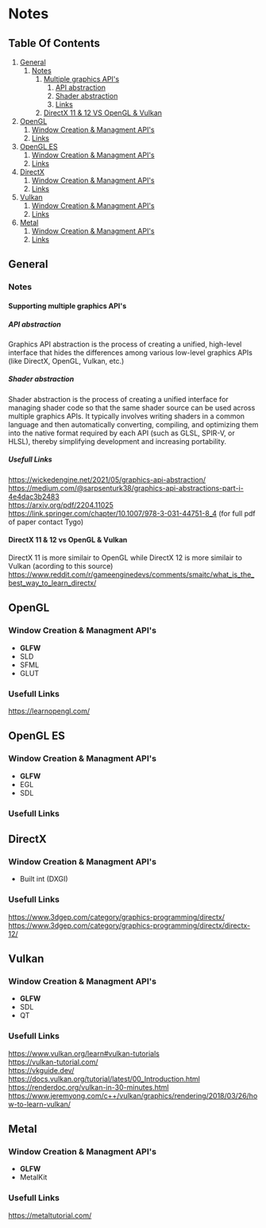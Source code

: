 # Notes
## Table Of Contents
 1. [General](#General)
    1.  [Notes](#notes-1)
        1.  [Multiple graphics API's](#supporting-multiple-graphics-apis)
            1. [API abstraction](#api-abstraction)
            1. [Shader abstraction](#shader-abstraction)
            1. [Links](#usefull-links)
        1.  [DirectX 11 & 12 VS OpenGL & Vulkan](#directx-11--12-vs-opengl--vulkan)
 1. [OpenGL](#OpenGL)
    1.  [Window Creation & Managment API's](#window-creation--managment-apis)
    2.  [Links](#usefull-links-1)
 2. [OpenGL ES](#OpenGL-ES)
    1.  [Window Creation & Managment API's](#window-creation--managment-apis-1)
    2.  [Links](#usefull-links-2)
 3. [DirectX](#DirectX)
    1.  [Window Creation & Managment API's](#window-creation--managment-apis-2)
    2.  [Links](#usefull-links-3)
 3. [Vulkan](#Vulkan)
    1.  [Window Creation & Managment API's](#window-creation--managment-apis-3)
    2.  [Links](#usefull-links-4)
 3. [Metal](#Metal)
    1.  [Window Creation & Managment API's](#window-creation--managment-apis-4)
    2.  [Links](#usefull-links-5)

## General
### Notes
#### Supporting multiple graphics API's
##### API abstraction
Graphics API abstraction is the process of creating a unified, high-level interface that hides the differences among various low-level graphics APIs (like DirectX, OpenGL, Vulkan, etc.)

##### Shader abstraction
Shader abstraction is the process of creating a unified interface for managing shader code so that the same shader source can be used across multiple graphics APIs. It typically involves writing shaders in a common language and then automatically converting, compiling, and optimizing them into the native format required by each API (such as GLSL, SPIR-V, or HLSL), thereby simplifying development and increasing portability.

##### Usefull Links
https://wickedengine.net/2021/05/graphics-api-abstraction/ <br/>
https://medium.com/@sarpsenturk38/graphics-api-abstractions-part-i-4e4dac3b2483 <br/>
https://arxiv.org/pdf/2204.11025 <br/>
https://link.springer.com/chapter/10.1007/978-3-031-44751-8_4 (for full pdf of paper contact Tygo)<br/> 


#### DirectX 11 & 12 vs OpenGL & Vulkan
DirectX 11 is more similair to OpenGL while DirectX 12 is more similair to Vulkan 
(acording to this source) https://www.reddit.com/r/gameenginedevs/comments/smaitc/what_is_the_best_way_to_learn_directx/ <br /> 



## OpenGL
### Window Creation & Managment API's
- **GLFW**
- SLD
- SFML
- GLUT

### Usefull Links
https://learnopengl.com/

## OpenGL ES
### Window Creation & Managment API's
- **GLFW**
- EGL
- SDL

### Usefull Links

## DirectX
### Window Creation & Managment API's
- Built int (DXGI)

### Usefull Links
https://www.3dgep.com/category/graphics-programming/directx/ <br />
https://www.3dgep.com/category/graphics-programming/directx/directx-12/ <br />

## Vulkan
### Window Creation & Managment API's
- **GLFW**
- SDL
- QT

### Usefull Links
https://www.vulkan.org/learn#vulkan-tutorials <br />
https://vulkan-tutorial.com/ <br />
https://vkguide.dev/ <br />
https://docs.vulkan.org/tutorial/latest/00_Introduction.html <br />
https://renderdoc.org/vulkan-in-30-minutes.html <br />
https://www.jeremyong.com/c++/vulkan/graphics/rendering/2018/03/26/how-to-learn-vulkan/ <br />

## Metal
### Window Creation & Managment API's
- **GLFW**
- MetalKit

### Usefull Links
https://metaltutorial.com/ <br />